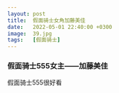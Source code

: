 ```yaml
---
layout: post
title:  假面骑士女角加藤美佳
date:   2022-05-01 22:40:00 +0300
image:  39.jpg
tags:   [假面骑士]
---
```



### 假面骑士555女主——加藤美佳
假面骑士555很好看
